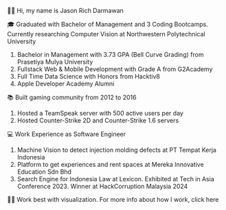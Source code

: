 👋🏽 Hi, my name is Jason Rich Darmawan

🎓 Graduated with Bachelor of Management and 3 Coding Bootcamps. Currently researching Computer Vision at Northwestern Polytechnical University
1. Bachelor in Management with 3.73 GPA (Bell Curve Grading) from Prasetiya Mulya University
2. Fullstack Web & Mobile Development with Grade A from G2Academy
3. Full Time Data Science with Honors from Hacktiv8
4. Apple Developer Academy Alumni

📚 Built gaming community from 2012 to 2016
1. Hosted a TeamSpeak server with 500 active users per day
2. Hosted Counter-Strike 2D and Counter-Strike 1.6 servers

💻 Work Experience as Software Engineer
1. Machine Vision to detect injection molding defects at PT Tempat Kerja Indonesia
2. Platform to get experiences and rent spaces at Mereka Innovative Education Sdn Bhd
3. Search Engine for Indonesia Law at Lexicon. Exhibited at Tech in Asia Conference 2023. Winner at HackCorruption Malaysia 2024

💪🏽 Work best with visualization. For more info about how I work, click here
